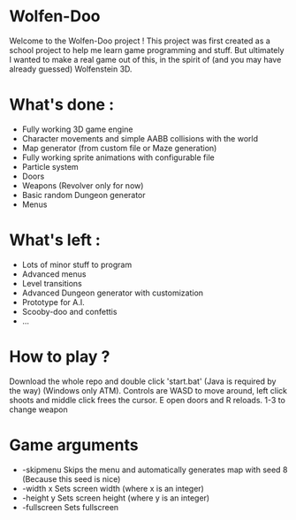 # Wolfen-Doo

Welcome to the Wolfen-Doo project !
This project was first created as a school project to help me learn game programming and stuff.
But ultimately I wanted to make a real game out of this, in the spirit of (and you may have already guessed) Wolfenstein 3D.

# What's done :
 * Fully working 3D game engine
 * Character movements and simple AABB collisions with the world
 * Map generator (from custom file or Maze generation)
 * Fully working sprite animations with configurable file
 * Particle system
 * Doors
 * Weapons (Revolver only for now)
 * Basic random Dungeon generator
 * Menus

# What's left :
 * Lots of minor stuff to program
 * Advanced menus
 * Level transitions
 * Advanced Dungeon generator with customization
 * Prototype for A.I.
 * Scooby-doo and confettis
 * ...

# How to play ?
Download the whole repo and double click 'start.bat' (Java is required by the way) (Windows only ATM).
Controls are WASD to move around, left click shoots and middle click frees the cursor.
E open doors and R reloads.
1-3 to change weapon

# Game arguments
 * -skipmenu Skips the menu and automatically generates map with seed 8 (Because this seed is nice)
 * -width x Sets screen width (where x is an integer)
 * -height y Sets screen height (where y is an integer)
 * -fullscreen Sets fullscreen


